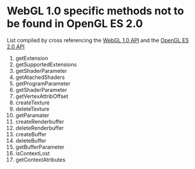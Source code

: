 
# WebGL 1.0 specific methods not to be found in OpenGL ES 2.0

List compiled by cross referencing the [WebGL 1.0 API](https://www.khronos.org/files/webgl/webgl-reference-card-1_0.pdf) and the [OpenGL ES 2.0 API](https://docs.gl/)

 1. getExtension
 2. getSupportedExtensions
 3. getShaderParameter
 4. getAtachedShaders
 5. getProgramParameter
 6. getShaderParameter
 7. getVertexAttribOffset
 8. createTexture
 9. deleteTexture
 10. getParamater
 11. createRenderbuffer
 12. deleteRenderbuffer
 13. createBuffer
 14. deleteBuffer
 15. getBufferParameter
 16. isContextLost
 17. getContextAtributes
